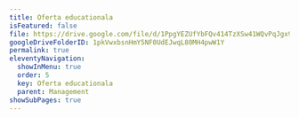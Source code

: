 ```yaml
---
title: Oferta educationala
isFeatured: false
file: https://drive.google.com/file/d/1PpgYEZUfYbFQv414TzXSw41WQvPqJgx9/view?usp=sharing
googleDriveFolderID: 1pkVwxbsnHmY5NF0UdEJwqL80MH4pwW1Y
permalink: true
eleventyNavigation:
  showInMenu: true
  order: 5
  key: Oferta educationala
  parent: Management
showSubPages: true
---
```

